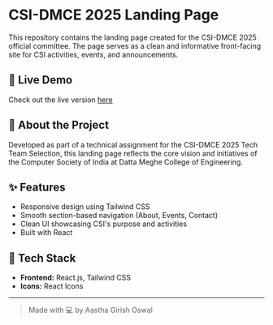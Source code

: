 # CSI-DMCE 2025 Landing Page

This repository contains the landing page created for the CSI-DMCE 2025 official committee. The page serves as a clean and informative front-facing site for CSI activities, events, and announcements.


## 📌 Live Demo

Check out the live version [here](https://csi-website-aastha.vercel.app/)


## 🚀 About the Project

Developed as part of a technical assignment for the CSI-DMCE 2025 Tech Team Selection, this landing page reflects the core vision and initiatives of the Computer Society of India at Datta Meghe College of Engineering.

## ✨ Features

- Responsive design using Tailwind CSS  
- Smooth section-based navigation (About, Events, Contact)  
- Clean UI showcasing CSI's purpose and activities  
- Built with React

## 📂 Tech Stack

- **Frontend:** React.js, Tailwind CSS  
- **Icons:** React Icons

---

> Made with 💻 by Aastha Girish Oswal
